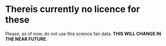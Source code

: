 # Thereis currently no licence for these

Please, as of now, do not use this science fair data. **THIS WILL CHANGE IN THE NEAR FUTURE**.
